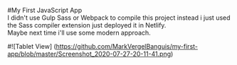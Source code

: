 #My First JavaScript App <br/>
I didn't use Gulp Sass or Webpack to compile this project instead i just used the Sass compiler extension just deployed it in Netlify. <br/>
Maybe next time i'll use some modern approach.

#![Tablet View] (https://github.com/MarkVergelBanguis/my-first-app/blob/master/Screenshot_2020-07-27-20-11-41.png)
